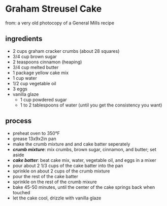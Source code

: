 # Graham Streusel Cake
from: a very old photocopy of a General Mills recipe

## ingredients
- 2 cups graham cracker crumbs (about 28 squares)
- 3/4 cup brown sugar
- 2 teaspoons cinnamon (heaping)
- 3/4 cup melted butter
- 1 package yellow cake mix
- 1 cup water
- 1/2 cup vegetable oil
- 3 eggs
- vanilla glaze
  - 1 cup powdered sugar
  - 1 to 2 tablespoons of water (until you get the consistency you want)

## process
- preheat oven to 350°F
- grease 13x9x2in pan
- make the crumb mixture and and cake batter seperately
- _**crumb mixture**_: mix crumbs, brown sugar, cinnamon, and butter; set aside
- _**cake batter**_: beat cake mix, water, vegetable oil, and eggs in a mixer 
- pour about 2 1/3 cups of the cake batter into the pan
- sprinkle on about 2 cups of the crumb mixture
- pour the rest of the cake batter
- sprinkle on the rest of the crumb mixure
- bake 45-50 minutes, until the center of the cake springs back when touched
- let the cake cool, drizzle with vanilla glaze
